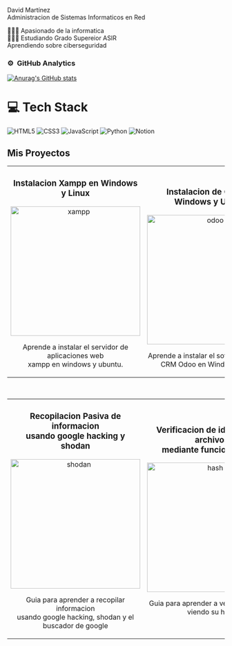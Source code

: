 David Martínez<br/> 
Administracion de Sistemas Informaticos en Red

👩🏻‍💻 Apasionado de la informatica<br/>
👩🏻‍🎓 Estudiando Grado Supereior ASIR<br/>
Aprendiendo sobre ciberseguridad<br/>

### ⚙️ &nbsp;GitHub Analytics
[![Anurag's GitHub stats](https://github-readme-stats.vercel.app/api?username=Davidmartinez22)](https://github.com/anuraghazra/github-readme-stats)<br/>

# 💻 Tech Stack
<!-- Badges from https://github.com/Ileriayo/markdown-badges -->
![HTML5](https://img.shields.io/badge/html5-%23E34F26.svg?style=for-the-badge&logo=html5&logoColor=white)
![CSS3](https://img.shields.io/badge/css3-%231572B6.svg?style=for-the-badge&logo=css3&logoColor=white)
![JavaScript](https://img.shields.io/badge/javascript-%23323330.svg?style=for-the-badge&logo=javascript&logoColor=%23F7DF1E)
![Python](https://img.shields.io/badge/python-3670A0?style=for-the-badge&logo=python&logoColor=ffdd54)
![Notion](https://img.shields.io/badge/Notion-%23000000.svg?style=for-the-badge&logo=notion&logoColor=white)


## Mis Proyectos
<table>
<tr>
<td width="50%">
<h3 align="center">Instalacion Xampp en Windows y Linux</h3>
<div align="center">
<a href="https://github.com/Davidmartinez22/IAW/blob/main/UT1/T3/David_Martinez_Martinez_IAW_UT0_T3.pdf" target="_blank"><img src="https://encrypted-tbn0.gstatic.com/images?q=tbn:ANd9GcSycxcFfXt7-FC6KEeLi8Y1sVD-kCE4YPY-zA&s" width="300" alt="xampp"></a>
<p>Aprende a instalar el servidor de aplicaciones web <br> xampp en windows y ubuntu.</p>
</div>

<td width="50%">  <br>
<h3 align="center">Instalacion de Odoo en Windows y Ubuntu</h3>
<div align="center">                                       
<a href="https://github.com/Davidmartinez22/IAW/blob/main/UT2/T0/David_Martinez_Martinez_IAW_UT1_T0.pdf" target="_blank"><img src="https://encrypted-tbn0.gstatic.com/images?q=tbn:ANd9GcQn9Vd90I7dIDq0jfIoj6QE1mxMcF_sLfeGeQ&s" width="300" alt="odoo"></a>
<p>Aprende a instalar el software de ERP y <br> CRM Odoo en Windows y Linux</p>
</div>                                                             
</table>                                                                                 
</div>
<br>

<table>
<tr>
<td width="50%">
<h3 align="center">Recopilacion Pasiva de informacion<br> usando google hacking y shodan</h3>
<div align="center">
<a href="https://github.com/Davidmartinez22/SAD/blob/main/UT2/T0/David_Martinez_Martinez_SAD_UT2_T0.pdf" target="_blank"><img src="https://netcloudengineering.com/wp-content/uploads/2019/04/shodan-seguridad-internet.jpg" width="300" alt="shodan"></a>
<p>Guia para aprender a recopilar informacion <br> usando google hacking, shodan y el buscador de google</p>
</div>
                                                                                      
</td>       

<td width="50%">
<h3 align="center">Verificacion de identidad de archivos<br> mediante funciones hash</h3>
<div align="center">
<a href="https://github.com/Davidmartinez22/SAD/blob/main/UT3/T0/David_Martinez_Martinez_SAD_UT3_T0.pdf" target="_blank"><img src="https://media.kasperskydaily.com/wp-content/uploads/sites/87/2014/04/05212201/hash.jpg" width="300" alt="hash"></a>

<p>Guia para aprender a verificar ficheros<br>viendo su hash</p>
</div>
                                                                                      
</td>  
</table>                                                                                 
</div>